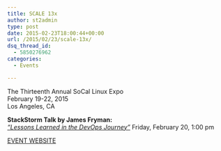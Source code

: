 ```yaml
---
title: SCALE 13x
author: st2admin
type: post
date: 2015-02-23T18:00:44+00:00
url: /2015/02/23/scale-13x/
dsq_thread_id:
  - 5850276962
categories:
  - Events

---
```

The Thirteenth Annual SoCal Linux Expo  
February 19-22, 2015  
Los Angeles, CA

**StackStorm Talk by James Fryman:**  
_<a href="http://www.socallinuxexpo.org/scale/13x/presentations/devops-day-2-people-and-process" target="_blank">&#8220;Lessons Learned in the DevOps Journey&#8221;</a>_ Friday, February 20, 1:00 pm



[][1]

<a href="http://www.socallinuxexpo.org/scale/13x" target="_blank">EVENT WEBSITE</a>

 [1]: https://vimeo.com/110484640